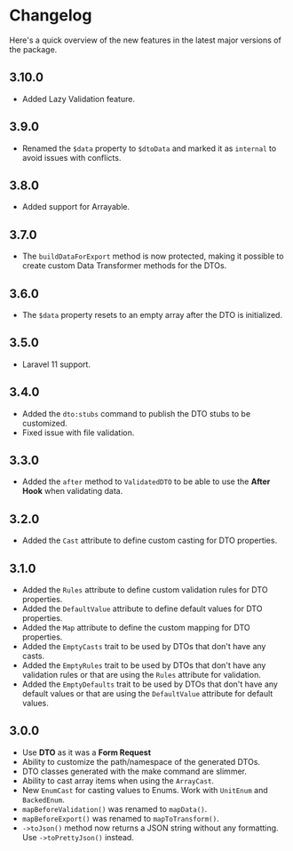 # Changelog

Here's a quick overview of the new features in the latest major versions of the package.

## 3.10.0

* Added Lazy Validation feature.

## 3.9.0

* Renamed the `$data` property to `$dtoData` and marked it as `internal` to avoid issues with conflicts.

## 3.8.0

* Added support for Arrayable.

## 3.7.0

* The `buildDataForExport` method is now protected, making it possible to create custom Data Transformer methods for the DTOs.

## 3.6.0

* The `$data` property resets to an empty array after the DTO is initialized.

## 3.5.0

* Laravel 11 support.

## 3.4.0

* Added the `dto:stubs` command to publish the DTO stubs to be customized.
* Fixed issue with file validation.

## 3.3.0

* Added the `after` method to `ValidatedDTO` to be able to use the **After Hook** when validating data.

## 3.2.0

* Added the `Cast` attribute to define custom casting for DTO properties.

## 3.1.0

* Added the `Rules` attribute to define custom validation rules for DTO properties.
* Added the `DefaultValue` attribute to define default values for DTO properties.
* Added the `Map` attribute to define the custom mapping for DTO properties.
* Added the `EmptyCasts` trait to be used by DTOs that don't have any casts.
* Added the `EmptyRules` trait to be used by DTOs that don't have any validation rules or that are using the `Rules` attribute for validation.
* Added the `EmptyDefaults` trait to be used by DTOs that don't have any default values or that are using the `DefaultValue` attribute for default values.

## 3.0.0

* Use **DTO** as it was a **Form Request**
* Ability to customize the path/namespace of the generated DTOs.
* DTO classes generated with the make command are slimmer.
* Ability to cast array items when using the `ArrayCast`.
* New `EnumCast` for casting values to Enums. Work with `UnitEnum` and `BackedEnum`.
* `mapBeforeValidation()` was renamed to `mapData()`.
* `mapBeforeExport()` was renamed to `mapToTransform()`.
* `->toJson()` method now returns a JSON string without any formatting. Use `->toPrettyJson()` instead.
